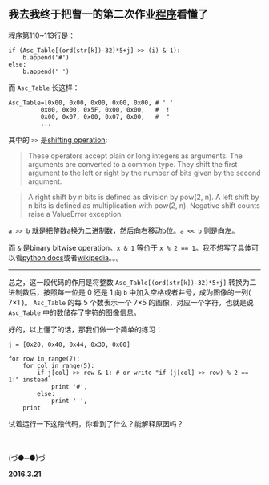 我去我终于把曹一的第二次作业[程序][1]看懂了
-------


程序第110~113行是：
```
if (Asc_Table[(ord(str[k])-32)*5+j] >> (i) & 1): 
    b.append('#') 
else: 
    b.append(' ') 
```
而 ``Asc_Table`` 长这样：
```
Asc_Table=[0x00, 0x00, 0x00, 0x00, 0x00, # ' ' 
         0x00, 0x00, 0x5F, 0x00, 0x00,   #  ! 
         0x00, 0x07, 0x00, 0x07, 0x00,   #  " 
         ...
```
其中的 ``>>`` 是[shifting operation][4]:
> These operators accept plain or long integers as arguments. The arguments are converted to a common type. They shift the first argument to the left or right by the number of bits given by the second argument.

> A right shift by n bits is defined as division by pow(2, n). A left shift by n bits is defined as multiplication with pow(2, n). Negative shift counts raise a ValueError exception.

``a >> b`` 就是把整数a换为二进制数，然后向右移动b位。``a << b`` 则是向左。

而 ``&`` 是binary bitwise operation。``x & 1`` 等价于  ``x % 2 == 1``。我不想写了具体可以看[python docs][2]或者[wikipedia][3]。。。

-----------

总之，这一段代码的作用是将整数 ``Asc_Table[(ord(str[k])-32)*5+j]`` 转换为二进制数后，按照每一位是 0 还是 1 向 ``b`` 中加入空格或者井号，成为图像的一列( 7×1 )。 ``Asc_Table`` 的每 5 个数表示一个 7×5 的图像，对应一个字符，也就是说 ``Asc_Table`` 中的数储存了字符的图像信息。


好的，以上懂了的话，那我们做一个简单的练习：
```
j = [0x20, 0x40, 0x44, 0x3D, 0x00]

for row in range(7):
	for col in range(5):
		if j[col] >> row & 1: # or write "if (j[col] >> row) % 2 == 1:" instead
			print '#',
		else:
			print ' ',
	print 
```
试着运行一下这段代码，你看到了什么？能解释原因吗？

<br/><br/>
(づ●─●)づ 

**2016.3.21**


[1]:https://github.com/breakingDboy/computational_physics_2013301020120/blob/master/show_gif.py
[2]:https://docs.python.org/2/reference/expressions.html#binary-bitwise-operations
[3]:https://en.wikipedia.org/wiki/Bitwise_operation
[4]:https://docs.python.org/2/reference/expressions.html#shifting-operations
